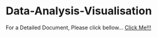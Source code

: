 # Data-Analysis-Visualisation
For a Detailed Document, Please click bellow...
[Click Me!!!](https://github.com/TanishAfre/Data-Analysis-Visualisation/blob/main/DAV.pdf)
